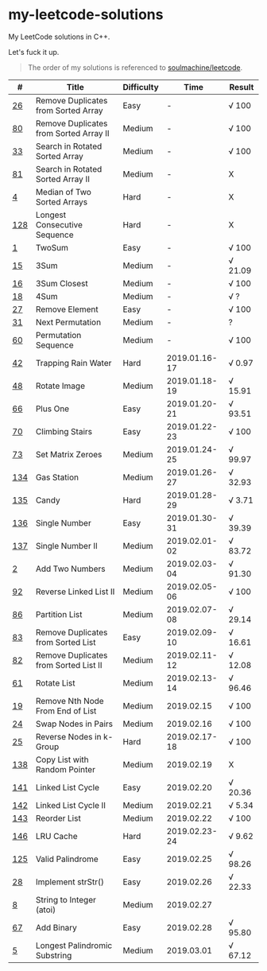 # my-leetcode-solutions

My LeetCode solutions in C++.

Let's fuck it up.

> The order of my solutions is referenced to [soulmachine/leetcode](https://github.com/soulmachine/leetcode).

| # | Title | Difficulty | Time | Result |
| --- | --- | --- | --- | --- |
| [26](https://leetcode.com/problems/remove-duplicates-from-sorted-array/) | Remove Duplicates from Sorted Array | Easy | - | √ 100 |
| [80](https://leetcode.com/problems/remove-duplicates-from-sorted-array-ii/) | Remove Duplicates from Sorted Array II | Medium | - | √ 100 |
| [33](https://leetcode.com/problems/search-in-rotated-sorted-array/) | Search in Rotated Sorted Array | Medium | - | √ 100 |
| [81](https://leetcode.com/problems/search-in-rotated-sorted-array-ii/) | Search in Rotated Sorted Array II | Medium | - | X |
| [4](https://leetcode.com/problems/median-of-two-sorted-arrays/) | Median of Two Sorted Arrays | Hard | - | X |
| [128](https://leetcode.com/problems/longest-consecutive-sequence/) | Longest Consecutive Sequence   | Hard | - | X |
| [1](https://leetcode.com/problems/two-sum/) | TwoSum | Easy | - | √ 100 |
| [15](https://leetcode.com/problems/3sum/) | 3Sum | Medium | - | √ 21.09 |
| [16](https://leetcode.com/problems/3sum-closest/) | 3Sum Closest | Medium | - | √ 100 |
| [18](https://leetcode.com/problems/4sum/) | 4Sum | Medium | - | √ ? |
| [27](https://leetcode.com/problems/remove-element/) | Remove Element | Easy | - | √ 100 |
| [31](https://leetcode.com/problems/next-permutation/) | Next Permutation | Medium | - | ? |
| [60](https://leetcode.com/problems/permutation-sequence/) | Permutation Sequence | Medium | - | √ 100 |
| [42](https://leetcode.com/problems/trapping-rain-water/)     | Trapping Rain Water                   | Hard       | 2019.01.16-17 | √ 0.97 |
| [48](https://leetcode.com/problems/rotate-image/)            | Rotate Image                          | Medium     | 2019.01.18-19 | √ 15.91 |
| [66](https://leetcode.com/problems/plus-one/)                | Plus One                              | Easy       | 2019.01.20-21 | √ 93.51 |
| [70](https://leetcode.com/problems/climbing-stairs/)         | Climbing Stairs                       | Easy       | 2019.01.22-23 | √ 100 |
| [73](https://leetcode.com/problems/set-matrix-zeroes/)       | Set Matrix Zeroes                     | Medium     | 2019.01.24-25 | √ 99.97 |
| [134](https://leetcode.com/problems/gas-station/)            | Gas Station                           | Medium     | 2019.01.26-27 | √ 32.93 |
| [135](https://leetcode.com/problems/candy/)                  | Candy                                 | Hard       | 2019.01.28-29 | √ 3.71 |
| [136](https://leetcode.com/problems/single-number/)          | Single Number                         | Easy       | 2019.01.30-31 | √ 39.39 |
| [137](https://leetcode.com/problems/single-number-ii/)       | Single Number II                      | Medium     | 2019.02.01-02 | √ 83.72 |
| [2](https://leetcode.com/problems/add-two-numbers/)          | Add Two Numbers                       | Medium     | 2019.02.03-04 | √ 91.30 |
| [92](https://leetcode.com/problems/reverse-linked-list-ii/)  | Reverse Linked List II                | Medium     | 2019.02.05-06 | √ 100 |
| [86](https://leetcode.com/problems/partition-list/)          | Partition List                        | Medium     | 2019.02.07-08 | √ 29.14 |
| [83](https://leetcode.com/problems/remove-duplicates-from-sorted-list/) | Remove Duplicates from Sorted List    | Easy       | 2019.02.09-10 | √ 16.61 |
| [82](https://leetcode.com/problems/remove-duplicates-from-sorted-list-ii/) | Remove Duplicates from Sorted List II | Medium     | 2019.02.11-12 | √ 12.08 |
| [61](https://leetcode.com/problems/rotate-list/)             | Rotate List                           | Medium     | 2019.02.13-14 | √ 96.46 |
| [19](https://leetcode.com/problems/remove-nth-node-from-end-of-list/) | Remove Nth Node From End of List      | Medium     | 2019.02.15 | √ 100 |
| [24](https://leetcode.com/problems/swap-nodes-in-pairs/)     | Swap Nodes in Pairs                   | Medium     | 2019.02.16    | √ 100 |
| [25](https://leetcode.com/problems/reverse-nodes-in-k-group/) | Reverse Nodes in k-Group              | Hard       | 2019.02.17-18 | √ 100 |
| [138](https://leetcode.com/problems/copy-list-with-random-pointer/) | Copy List with Random Pointer | Medium | 2019.02.19 | X |
| [141](https://leetcode.com/problems/linked-list-cycle/) | Linked List Cycle | Easy | 2019.02.20 | √ 20.36 |
| [142](https://leetcode.com/problems/linked-list-cycle-ii/) | Linked List Cycle II | Medium | 2019.02.21 | √ 5.34 |
| [143](https://leetcode.com/problems/reorder-list/) | Reorder List | Medium | 2019.02.22 | √ 100 |
| [146](https://leetcode.com/problems/lru-cache/) | LRU Cache | Hard | 2019.02.23-24 | √ 9.62 |
| [125](https://leetcode.com/problems/valid-palindrome/) | Valid Palindrome | Easy | 2019.02.25 | √ 98.26 |
| [28](https://leetcode.com/problems/implement-strstr/) | Implement strStr() | Easy | 2019.02.26 | √ 22.33 |
| [8](https://leetcode.com/problems/string-to-integer-atoi/) | String to Integer (atoi) | Medium | 2019.02.27 | |
| [67](https://leetcode.com/problems/add-binary/) | Add Binary | Easy | 2019.02.28 | √ 95.80 |
| [5](https://leetcode.com/problems/longest-palindromic-substring/) | Longest Palindromic Substring | Medium | 2019.03.01 | √ 67.12 |


